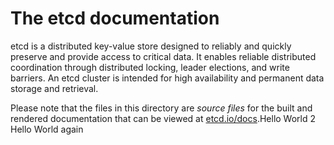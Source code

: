 # The etcd documentation

etcd is a distributed key-value store designed to reliably and quickly preserve and provide access to critical data. It enables reliable distributed coordination through distributed locking, leader elections, and write barriers. An etcd cluster is intended for high availability and permanent data storage and retrieval.

Please note that the files in this directory are *source files* for the built and rendered documentation that can be viewed at [etcd.io/docs](https://etcd.io/docs).Hello World 2
Hello World again
